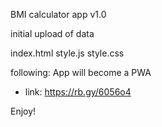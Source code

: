 BMI calculator app v1.0

initial upload of data

index.html
style.js
style.css

following:
App will become a PWA
- link: https://rb.gy/6056o4

Enjoy!
